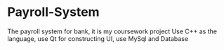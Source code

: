 # Payroll-System
The payroll system for bank, it is my coursework project
Use C++ as the language, use Qt for constructing UI, use MySql and Database
